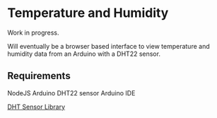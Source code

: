 # Temperature and Humidity

Work in progress.

Will eventually be a browser based interface to view temperature and humidity data from an Arduino with a DHT22 sensor.

## Requirements

NodeJS
Arduino
DHT22 sensor
Arduino IDE

[DHT Sensor Library](https://github.com/adafruit/DHT-sensor-library)


